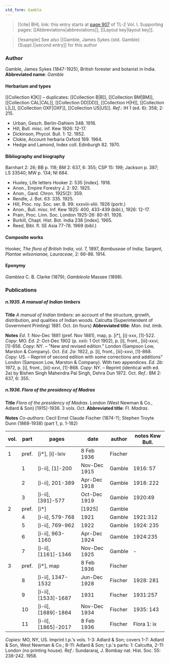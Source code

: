 ```yaml
---
std_form: Gamble
---
```


> [!cite] BHL link: this entry starts at [page 907](https://www.biodiversitylibrary.org/page/33121038) of TL-2 Vol. I.
> Supporting pages: [[Abbreviations|abbreviations]], [[Layout key|layout key]].

> [!example] See also [[Gamble, James Sykes {std. Gamble} (Suppl.)|second entry]] for this author

### Author

Gamble, James Sykes (1847-1925), British forester and botanist in India. 
**Abbreviated name**: *Gamble*

#### Herbarium and types

[[Collection K|K]] – duplicates: [[Collection B|B]], [[Collection BM|BM]], [[Collection CAL|CAL]], [[Collection DD|DD]], [[Collection H|H]], [[Collection L|L]], [[Collection OXF|OXF]], [[Collection US|US]].
*Ref*.: IH 1 (ed. 6): 358; 2: 215.
- Urban, Gesch. Berlin-Dahlem 348. 1916.
- Hill, Bull. misc. inf. Kew 1926: 12-17.
- Dickinson, Phycol. Bull. 1: 12. 1952.
- Clokie, Account herbaria Oxford 169. 1964.
- Hedge and Lamond, Index coll. Edinburgh 82. 1970.

#### Bibliography and biography

Barnhart 2: 26; BB p. 118; BM 2: 637, 6: 355; CSP 15: 199; Jackson p. 387; LS 33540; MW p. 134; NI 684.
- Huxley, Life letters Hooker 2: 535 \[index\]. 1918.
- Anon., Empire Forestry J. 2: 92. 1925.
- Anon., Gard. Chron. 1925(2): 359.
- Rendle, J. Bot. 63: 335. 1925.
- Hill, Proc. roy. Soc. ser. B. 99: xxxviii-xliii. 1926 (portr.)
- Anon., Bull. misc. Inf. Kew 1925: 400, 433-439 (bibl.), 1926: 12-17.
- Prain, Proc. Linn. Soc. London 1925-26: 80-81. 1926.
- Burkill, Chapt. Hist. Bot. India 238 \[index\]. 1965.
- Reed, Bibl. fl. SE Asia 77-78. 1969 (bibl.)

#### Composite works

Hooker, *The flora of British India*, vol. 7, 1897, *Bambuseae* of India; Sargent, *Plantae wilsonianae, Lauraceae*, 2: 66-86. 1914.

#### Eponymy

*Gamblea* C. B. Clarke (1879); *Gambleola* Massee (1898).

### Publications

##### n.1935. A manual of Indian timbers

**Title**
*A manual of Indian timbers*: an account of the structure, growth, distribution, and qualities of Indian woods. Calcutta (Superintendent of Government Printing) 1881. Oct. (in fours)
**Abbreviated title**: *Man. Ind. timb.*

**Notes**
*Ed. 1*: Nov-Dec 1881 (pref. Nov 1881), map, p. \[i\*\], \[i\]-xxx, \[1\]-522. *Copy*: MO.
*Ed. 2*: Oct-Dec 1902 (p. xxiii: 1 Oct 1902), p. \[i\], front., \[iii\]-xxvi, \[1\]-856. *Copy*: NY. – "New and revised edition." London (Sampson Low, Marston & Company). Oct.
*Ed. 2a*: 1922, p. \[i\], front., \[iii\]-xxvi, \[1\]-868. *Copy*: US. – Reprint of second edition with some corrections and additions" London (Sampson Low, Marston & Company). With two appendices.
*Ed. 2b*: 1972, p. \[i\], front., \[iii\]-xxvi, \[1\]-868. *Copy*: NY. – Reprint (identical with ed. 2a) by Bishen Singh Mahendra Pal Singh, Dehra Dun 1972. Oct.
*Ref*.: BM 2: 637, 6: 355.

##### n.1936. Flora of the presidency of Madras

**Title**
*Flora of the presidency of Madras*. London (West Newman & Co., Adlard & Son) \[1915\]-1936. 3 vols. Oct.
**Abbreviated title**: *Fl. Madras*.

**Notes**
*Co-authors*: Cecil Ernst Claude Fischer (1874-?); Stephen Troyte Dunn (1868-1938) (part 1, p. 1-182)

|vol.	|part	|pages	|date	|author	|notes Kew Bull.|
|---	|---	|---	|---	|---	|---	|
|1	|pref.	|\[i\*\], \[i\]-lxiv	|8 Feb 1936	|Fischer|
|	|1	|\[i-ii\], \[1\]-200	|Nov-Dec 1915	|Gamble	|1916: 57|
|	|2	|\[i-ii\], 201-389	|Apr-Dec 1918	|Gamble	|1918: 222|
|	|3	|\[i-ii\], \[391\]-577	|Oct-Dec 1919	|Gamble	|1920:49|
|2	|pref.	|\[i\*\]	|\[1925\]	|Gamble|
|	|4	|\[i-ii\], 579-768	|1921	|Gamble	|1921:312|
|	|5	|\[i-ii\], 769-962	|1922	|Gamble	|1924: 235|
|	|6	|\[i-ii\], 963-1160	|Apr-Dec 1924	|Gamble	|1924:235|
|	|7	|\[i-ii\], \[1161\]-1346	|Nov-Dec 1925	|Gamble	|-|
|3	|pref.	|\[i\*\], map	|8 Feb 1936	|Fischer|
|	|8	|\[i-ii\], 1347-1532	|Jun-Dec 1928	|Fischer	|1928: 281|
|	|9	|\[i-ii\], \[1533\]-1687	|1931	|Fischer	|1931:257|
|	|10	|\[i-ii\], \[1689\]-1864	|Nov-Dec 1934	|Fischer	|1935: 143|
|	|11	|\[i-ii\], \[1865\]-2017	|8 Feb 1936	|Fischer	|Flora 1: ix|

*Copies*: MO, NY, US. Imprint t.p.'s vols. 1-3: Adlard & Son; covers 1-7: Adlard & Son, West Newman & Co.; 8-11: Adlard & Son; t.p.'s parts: 1: Calcutta, 2-11: London (no printing house).
*Ref*.: Sundararaj, J. Bombay nat. Hist. Soc. 55: 238-242. 1958.

